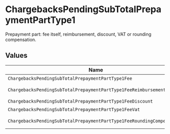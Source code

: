 # ChargebacksPendingSubTotalPrepaymentPartType1

Prepayment part: fee itself, reimbursement, discount, VAT or rounding compensation.


## Values

| Name                                                                   | Value                                                                  |
| ---------------------------------------------------------------------- | ---------------------------------------------------------------------- |
| `ChargebacksPendingSubTotalPrepaymentPartType1Fee`                     | fee                                                                    |
| `ChargebacksPendingSubTotalPrepaymentPartType1FeeReimbursement`        | fee-reimbursement                                                      |
| `ChargebacksPendingSubTotalPrepaymentPartType1FeeDiscount`             | fee-discount                                                           |
| `ChargebacksPendingSubTotalPrepaymentPartType1FeeVat`                  | fee-vat                                                                |
| `ChargebacksPendingSubTotalPrepaymentPartType1FeeRoundingCompensation` | fee-rounding-compensation                                              |